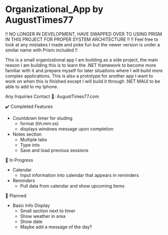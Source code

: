 # Organizational_App by AugustTimes77

!! NO LONGER IN DEVELOPMENT, HAVE SWAPPED OVER TO USING PRISM IN THIS PROJECT FOR PROPER SYSTEM ARCHITECTURE !!
!! Feel free to look at any mistakes I made and poke fun but the newer version is under a similar name with Prism included !!

This is a small organizational app I am building as a side project, the main reason
I am building this is to learn the .NET framework to become more familiar with it
and prepare myself for later situations where I will build more complex applications.
This is also a prototype for another app I want to work on when this is finished except
I will build it through .NET MAUI to be able to add to my Iphone.

Any Inquiries Contact
📧: AugustTimes77.com

✔️ Completed Features
  - Countdown timer for studing
      - format (hh:mm:ss)
      - displays windows message upon completion
   - Notes section
      - Multiple tabs
      - Type into
      - Save and load previous sessions

🧰 In Progress
  - Calendar
      - Input information into calendar that appears in reminders
  - Reminders
      - Pull data from calendar and show upcoming items

📍 Planned
  - Basic Info Display
      - Small section next to timer
      - Show weather in area
      - Show date
      - Maybe add a message of the day?
